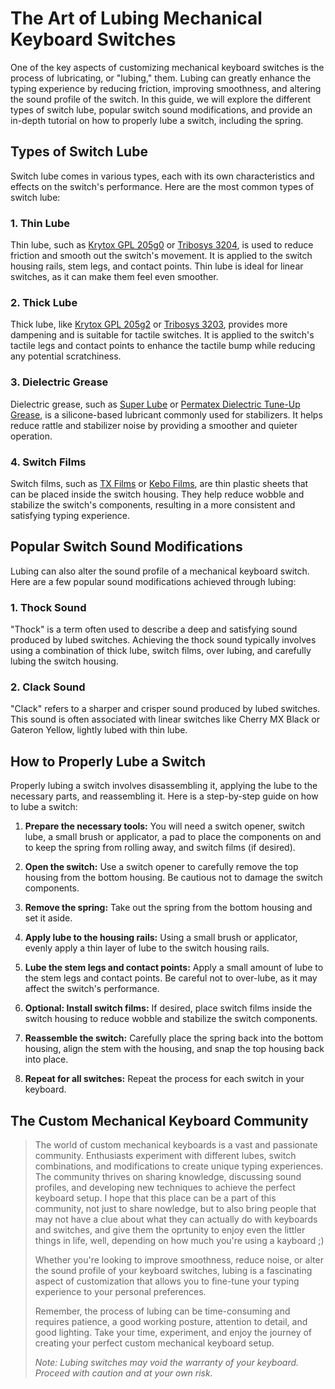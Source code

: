 # The Art of Lubing Mechanical Keyboard Switches

One of the key aspects of customizing mechanical keyboard switches is the process of lubricating, or "lubing," them. Lubing can greatly enhance the typing experience by reducing friction, improving smoothness, and altering the sound profile of the switch. In this guide, we will explore the different types of switch lube, popular switch sound modifications, and provide an in-depth tutorial on how to properly lube a switch, including the spring.

## Types of Switch Lube

Switch lube comes in various types, each with its own characteristics and effects on the switch's performance. Here are the most common types of switch lube:

### 1. Thin Lube

Thin lube, such as [Krytox GPL 205g0](https://divinikey.com/products/205-grade-0-switch-lubricant) or [Tribosys 3204](https://divinikey.com/products/tribosys-3204-switch-lubricant?_pos=1&_sid=944c5b261&_ss=r), is used to reduce friction and smooth out the switch's movement. It is applied to the switch housing rails, stem legs, and contact points. Thin lube is ideal for linear switches, as it can make them feel even smoother.

### 2. Thick Lube

Thick lube, like [Krytox GPL 205g2](https://keebcats.co.uk/products/krytox-gpl-205g2?shpxid=1f548170-f1ed-46b0-b860-60eb06a748b2) or [Tribosys 3203](https://divinikey.com/products/tribosys-3203-switch-lubricant?_pos=1&_sid=4d48f1a7c&_ss=r), provides more dampening and is suitable for tactile switches. It is applied to the switch's tactile legs and contact points to enhance the tactile bump while reducing any potential scratchiness.

### 3. Dielectric Grease

Dielectric grease, such as [Super Lube](https://www.homedepot.ca/product/superlube-3-oz-tube-silicone-hi-dielectric-vacuum-grease/1000735861) or [Permatex Dielectric Tune-Up Grease](https://www.permatex.com/products/lubricants/speciality-lubricants/permatex-dielectric-tune-up-grease-3-oz/), is a silicone-based lubricant commonly used for stabilizers. It helps reduce rattle and stabilizer noise by providing a smoother and quieter operation.

### 4. Switch Films

Switch films, such as [TX Films](https://divinikey.com/products/tx-switch-films?_pos=1&_sid=c20a6e6e7&_ss=r) or [Kebo Films](https://kebo.store/products/switch-films), are thin plastic sheets that can be placed inside the switch housing. They help reduce wobble and stabilize the switch's components, resulting in a more consistent and satisfying typing experience.

## Popular Switch Sound Modifications

Lubing can also alter the sound profile of a mechanical keyboard switch. Here are a few popular sound modifications achieved through lubing:

### 1. Thock Sound

"Thock" is a term often used to describe a deep and satisfying sound produced by lubed switches. Achieving the thock sound typically involves using a combination of thick lube, switch films, over lubing, and carefully lubing the switch housing.

### 2. Clack Sound

"Clack" refers to a sharper and crisper sound produced by lubed switches. This sound is often associated with linear switches like Cherry MX Black or Gateron Yellow, lightly lubed with thin lube.

## How to Properly Lube a Switch

Properly lubing a switch involves disassembling it, applying the lube to the necessary parts, and reassembling it. Here is a step-by-step guide on how to lube a switch:

1. **Prepare the necessary tools:** You will need a switch opener, switch lube, a small brush or applicator, a pad to place the components on and to keep the spring from rolling away, and switch films (if desired).

2. **Open the switch:** Use a switch opener to carefully remove the top housing from the bottom housing. Be cautious not to damage the switch components.

3. **Remove the spring:** Take out the spring from the bottom housing and set it aside.

4. **Apply lube to the housing rails:** Using a small brush or applicator, evenly apply a thin layer of lube to the switch housing rails.

5. **Lube the stem legs and contact points:** Apply a small amount of lube to the stem legs and contact points. Be careful not to over-lube, as it may affect the switch's performance.

6. **Optional: Install switch films:** If desired, place switch films inside the switch housing to reduce wobble and stabilize the switch components.

7. **Reassemble the switch:** Carefully place the spring back into the bottom housing, align the stem with the housing, and snap the top housing back into place.

8. **Repeat for all switches:** Repeat the process for each switch in your keyboard.

## The Custom Mechanical Keyboard Community

> The world of custom mechanical keyboards is a vast and passionate community. Enthusiasts experiment with different lubes, switch combinations, and modifications to create unique typing experiences. The community thrives on sharing knowledge, discussing sound profiles, and developing new techniques to achieve the perfect keyboard setup. I hope that this place can be a part of this community, not just to share nowledge, but to also bring people that may not have a clue about what they can actually do with keyboards and switches, and give them the oprtunity to enjoy even the littler things in life, well, depending on how much you're using a kayboard ;)
> 
> Whether you're looking to improve smoothness, reduce noise, or alter the sound profile of your keyboard switches, lubing is a fascinating aspect of customization that allows you to fine-tune your typing experience to your personal preferences.
> 
> Remember, the process of lubing can be time-consuming and requires patience, a good working posture, attention to detail, and good lighting. Take your time, experiment, and enjoy the journey of creating your perfect custom mechanical keyboard setup.
> 
> *Note: Lubing switches may void the warranty of your keyboard. Proceed with caution and at your own risk.*